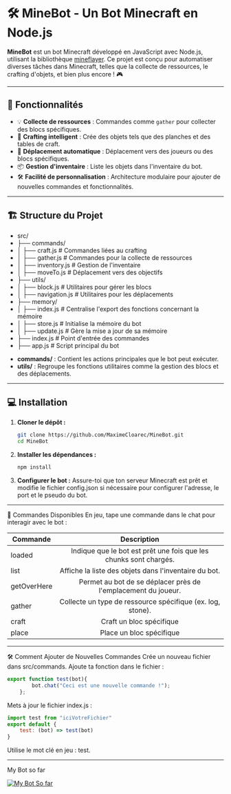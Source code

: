 # 🛠️ MineBot - Un Bot Minecraft en Node.js

**MineBot** est un bot Minecraft développé en JavaScript avec Node.js, utilisant la bibliothèque [mineflayer](https://github.com/PrismarineJS/mineflayer). Ce projet est conçu pour automatiser diverses tâches dans Minecraft, telles que la collecte de ressources, le crafting d'objets, et bien plus encore ! 🎮

---

## 🚀 Fonctionnalités

- 💡 **Collecte de ressources** : Commandes comme `gather` pour collecter des blocs spécifiques.
- 🔨 **Crafting intelligent** : Crée des objets tels que des planches et des tables de craft.
- 🧭 **Déplacement automatique** : Déplacement vers des joueurs ou des blocs spécifiques.
- 📦 **Gestion d'inventaire** : Liste les objets dans l'inventaire du bot.
- 🛠️ **Facilité de personnalisation** : Architecture modulaire pour ajouter de nouvelles commandes et fonctionnalités.

---

## 🏗️ Structure du Projet

* src/
* ├── commands/
* │   ├── craft.js # Commandes liées au crafting
* │   ├── gather.js # Commandes pour la collecte de ressources
* │   ├── inventory.js # Gestion de l'inventaire
* │   ├── moveTo.js # Déplacement vers des objectifs
* ├── utils/
* │   ├── block.js # Utilitaires pour gérer les blocs
* │   ├── navigation.js # Utilitaires pour les déplacements
* ├── memory/
* │   ├── index.js # Centralise l'export des fonctions concernant la mémoire
* │   ├── store.js # Initialise la mémoire du bot 
* │   ├── update.js # Gère la mise a jour de sa mémoire
* ├── index.js # Point d'entrée des commandes
* ├── app.js # Script principal du bot

- **commands/** : Contient les actions principales que le bot peut exécuter.
- **utils/** : Regroupe les fonctions utilitaires comme la gestion des blocs et des déplacements.

---

## 💻 Installation

1. **Cloner le dépôt :**
   ```bash
   git clone https://github.com/MaximeCloarec/MineBot.git
   cd MineBot

2. **Installer les dépendances :**
    ```bash
    npm install

3. **Configurer le bot :** 
   Assure-toi que ton serveur Minecraft est prêt et modifie le fichier config.json si nécessaire pour configurer l'adresse, le port et le pseudo du bot.

---

   🚨 Commandes Disponibles
En jeu, tape une commande dans le chat pour interagir avec le bot :

| Commande     |                            Description                            |
| ------------ | :---------------------------------------------------------------: |
| loaded       | Indique que le bot est prêt une fois que les chunks sont chargés. |
| list         |       Affiche la liste des objets dans l'inventaire du bot.       |
| getOverHere  |   Permet au bot de se déplacer près de l'emplacement du joueur.   |
| gather <res> |    Collecte un type de ressource spécifique (ex. log, stone).     |
| craft <res>  |                     Craft un bloc spécifique                      |
| place <res>  |                     Place un bloc spécifique                      |

---

🛠️ Comment Ajouter de Nouvelles Commandes
Crée un nouveau fichier dans src/commands.
Ajoute ta fonction dans le fichier :
```javascript
export function test(bot){
        bot.chat("Ceci est une nouvelle commande !");
    };
```
Mets à jour le fichier index.js :
```javascript
import test from "iciVotreFichier"
export default {
    test: (bot) => test(bot)
}
```
Utilise le mot clé en jeu : test.

---
My Bot so far

[![My Bot So far](https://img.youtube.com/vi/RS_Rml8ubvc/0.jpg)](https://www.youtube.com/watch?v=RS_Rml8ubvc)
